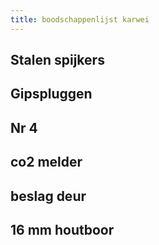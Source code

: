 ```yaml
---
title: boodschappenlijst karwei
---
```


## Stalen spijkers
## Gipspluggen
## Nr 4
## co2 melder
## beslag deur
## 16 mm houtboor
